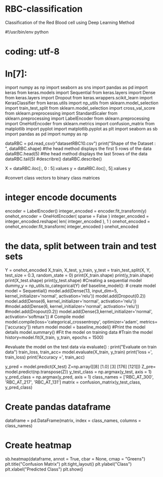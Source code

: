 # RBC-classification
Classification of the Red Blood cell using Deep Learning Method




#!/usr/bin/env python
# coding: utf-8

# In[7]:
import numpy as np
import seaborn as sns
import pandas as pd
import keras
from keras.models import Sequential
from keras.layers import Dense
from keras.layers import Dropout
from keras.wrappers.scikit_learn import KerasClassifier
from keras.utils import np_utils
from  sklearn.model_selection import train_test_split
from  sklearn.model_selection import cross_val_score
from sklearn.preprocessing import StandardScaler
from sklearn.preprocessing import LabelEncoder
from sklearn.preprocessing import OneHotEncoder
from sklearn.metrics import confusion_matrix
from matplotlib import pyplot
import matplotlib.pyplot as plt
import seaborn as sb
import pandas as pd
import numpy as np

dataRBC = pd.read_csv(r"datasetRBC10.csv")
print("Shape of the Dataset : ", dataRBC.shape)
#the head method displays the first 5 rows of the data
dataRBC.head(5)
#the head method displays the last 5rows of the data
dataRBC.tail(5)
#describre()
dataRBC.describe()

X = dataRBC.iloc[:, 0 : 5].values
y = dataRBC.iloc[:, 5].values
y

#convert class vectors to binary class matrices
# integer encode documents
encoder = LabelEncoder()
integer_encoded = encoder.fit_transform(y)
onehot_encoder = OneHotEncoder( sparse = False )
integer_encoded = integer_encoded.reshape( len( integer_encoded ), 1 )
onehot_encoded = onehot_encoder.fit_transform( integer_encoded )
onehot_encoded
# the data, split between train and test sets
Y = onehot_encoded
X_train, X_test, y_train, y_test = train_test_split(X, Y, test_size = 0.3, random_state = 0)
print(X_train.shape)
print(y_train.shape)
print(X_test.shape)
print(y_test.shape)
#Creating a sequential model
dummy_y = np_utils.to_categorical(Y)
def baseline_model():
    # create model
    model = Sequential()
    model.add(Dense(13, input_dim=5, kernel_initializer='normal', activation='relu'))
    model.add(Dropout(0.2))
    model.add(Dense(6, kernel_initializer='normal', activation='relu'))  
    #model.add(Dense(6, kernel_initializer='normal', activation='relu'))  
    #model.add(Dropout(0.2))
    model.add(Dense(3,kernel_initializer='normal', activation='softmax'))
    # Compile model
    model.compile(loss='categorical_crossentropy', optimizer='adam', metrics=['accuracy'])
    return model
model = baseline_model()
#Print the model details
model.summary()
#Fit the model on training data
#Train the model
history=model.fit(X_train, y_train, epochs = 1500)

#evaluate the model on the test data via evaluate() :
print("Evaluate on train data")
train_loss, train_acc= model.evaluate(X_train, y_train)
print('loss =', train_loss)
print('Accuracy =', train_acc)

y_pred = model.predict(X_test)
Z=np.array([[8]  [1.0] [3]  [176] [121]])
Z_pre= model.predict(np.transpose(Z))
y_test_class = np.argmax(y_test, axis = 1)
y_pred_class = np.argmax(y_pred, axis = 1)
class_names = ['RBC_AT_300', 'RBC_AT_217', 'RBC_AT_131']
matrix = confusion_matrix(y_test_class, y_pred_class)
# Create pandas dataframe
dataframe = pd.DataFrame(matrix, index = class_names, columns = class_names)
# Create heatmap
sb.heatmap(dataframe, annot = True, cbar = None, cmap = "Greens")
plt.title("Confusion Matrix")
plt.tight_layout()
plt.ylabel("Class")
plt.xlabel("Predicted Class")
plt.show()
